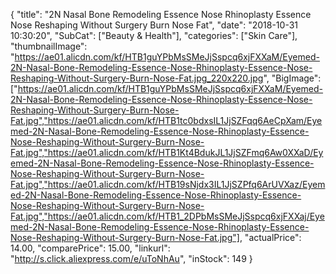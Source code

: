 {
	"title": "2N Nasal Bone Remodeling Essence Nose Rhinoplasty Essence Nose Reshaping Without Surgery Burn Nose Fat",
	"date": "2018-10-31 10:30:20",
	"SubCat": ["Beauty & Health"],
	"categories": ["Skin Care"],
	"thumbnailImage": "https://ae01.alicdn.com/kf/HTB1guYPbMsSMeJjSspcq6xjFXXaM/Eyemed-2N-Nasal-Bone-Remodeling-Essence-Nose-Rhinoplasty-Essence-Nose-Reshaping-Without-Surgery-Burn-Nose-Fat.jpg_220x220.jpg",
	"BigImage": ["https://ae01.alicdn.com/kf/HTB1guYPbMsSMeJjSspcq6xjFXXaM/Eyemed-2N-Nasal-Bone-Remodeling-Essence-Nose-Rhinoplasty-Essence-Nose-Reshaping-Without-Surgery-Burn-Nose-Fat.jpg","https://ae01.alicdn.com/kf/HTB1tc0bdxsIL1JjSZFqq6AeCpXam/Eyemed-2N-Nasal-Bone-Remodeling-Essence-Nose-Rhinoplasty-Essence-Nose-Reshaping-Without-Surgery-Burn-Nose-Fat.jpg","https://ae01.alicdn.com/kf/HTB1Kt4BdukJL1JjSZFmq6Aw0XXaD/Eyemed-2N-Nasal-Bone-Remodeling-Essence-Nose-Rhinoplasty-Essence-Nose-Reshaping-Without-Surgery-Burn-Nose-Fat.jpg","https://ae01.alicdn.com/kf/HTB19sNjdx3IL1JjSZPfq6ArUVXaz/Eyemed-2N-Nasal-Bone-Remodeling-Essence-Nose-Rhinoplasty-Essence-Nose-Reshaping-Without-Surgery-Burn-Nose-Fat.jpg","https://ae01.alicdn.com/kf/HTB1_2DPbMsSMeJjSspcq6xjFXXaj/Eyemed-2N-Nasal-Bone-Remodeling-Essence-Nose-Rhinoplasty-Essence-Nose-Reshaping-Without-Surgery-Burn-Nose-Fat.jpg"],
	"actualPrice": 14.00,
	"comparePrice": 15.00,
	"linkurl": "http://s.click.aliexpress.com/e/uToNhAu",
	"inStock": 149
}
